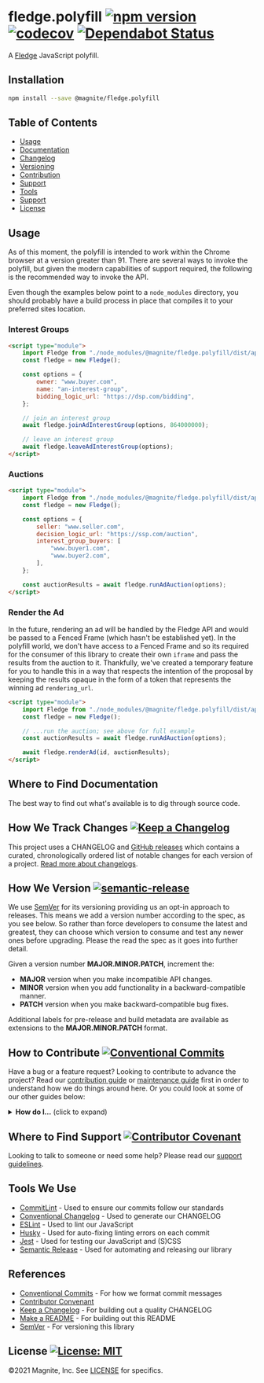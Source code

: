 # fledge.polyfill [![npm version](https://badge.fury.io/js/%40magnite%2Ffledge.polyfill.svg)](https://badge.fury.io/js/%40magnite%2Ffledge.polyfill) [![codecov](https://codecov.io/gh/MagniteEngineering/fledge.polyfill/branch/main/graph/badge.svg?token=8NUU67BFAH)](https://codecov.io/gh/MagniteEngineering/fledge.polyfill)  [![Dependabot Status](https://api.dependabot.com/badges/status?host=github&repo=the-holocron/threepio)](https://dependabot.com)

A [Fledge](https://github.com/WICG/turtledove/blob/main/FLEDGE.md) JavaScript polyfill.

## Installation

```bash
npm install --save @magnite/fledge.polyfill
```

## Table of Contents

- [Usage](#usage)
- [Documentation](#where-to-find-documentation)
- [Changelog](#how-we-track-changes-)
- [Versioning](#how-we-version-)
- [Contribution](#how-to-contribute-)
- [Support](#where-to-find-suport-)
- [Tools](#tools-we-use)
- [Support](#where-to-find-suport)
- [License](#license-)

## Usage

As of this moment, the polyfill is intended to work within the Chrome browser at a version greater than 91.  There are several ways to invoke the polyfill, but given the modern capabilities of support required, the following is the recommended way to invoke the API.

Even though the examples below point to a `node_modules` directory, you should probably have a build process in place that compiles it to your preferred sites location.

### Interest Groups

```html
<script type="module">
    import Fledge from "./node_modules/@magnite/fledge.polyfill/dist/api/esm/index.js";
    const fledge = new Fledge();

    const options = {
        owner: "www.buyer.com",
        name: "an-interest-group",
        bidding_logic_url: "https://dsp.com/bidding",
    };

    // join an interest group
    await fledge.joinAdInterestGroup(options, 864000000);

    // leave an interest group
    await fledge.leaveAdInterestGroup(options);
</script>
```

### Auctions

```html
<script type="module">
    import Fledge from "./node_modules/@magnite/fledge.polyfill/dist/api/esm/index.js";
    const fledge = new Fledge();

    const options = {
        seller: "www.seller.com",
        decision_logic_url: "https://ssp.com/auction",
        interest_group_buyers: [
            "www.buyer1.com",
            "www.buyer2.com",
        ],
    };

    const auctionResults = await fledge.runAdAuction(options);
</script>
```

### Render the Ad

In the future, rendering an ad will be handled by the Fledge API and would be passed to a Fenced Frame (which hasn't be established yet).  In the polyfill world, we don't have access to a Fenced Frame and so its required for the consumer of this library to create their own `iframe` and pass the results from the auction to it.  Thankfully, we've created a temporary feature for you to handle this in a way that respects the intention of the proposal by keeping the results opaque in the form of a token that represents the winning ad `rendering_url`.

```html
<script type="module">
    import Fledge from "./node_modules/@magnite/fledge.polyfill/dist/api/esm/index.js";
    const fledge = new Fledge();

    // ...run the auction; see above for full example
    const auctionResults = await fledge.runAdAuction(options);

    await fledge.renderAd(id, auctionResults);
</script>
```

## Where to Find Documentation

The best way to find out what's available is to dig through source code.

## How We Track Changes [![Keep a Changelog](https://img.shields.io/badge/Keep%20a%20Changelog-1.0.0-orange)](https://keepachangelog.com/en/1.0.0/)

This project uses a CHANGELOG and [GitHub releases](https://help.github.com/en/github/administering-a-repository/about-releases) which contains a curated, chronologically ordered list of notable changes for each version of a project. [Read more about changelogs](https://keepachangelog.com/en/1.0.0/).

## How We Version [![semantic-release](https://img.shields.io/badge/%20%20%F0%9F%93%A6%F0%9F%9A%80-semantic--release-e10079.svg)](https://github.com/semantic-release/semantic-release)

We use [SemVer](https://semver.org/) for its versioning providing us an opt-in approach to releases. This means we add a version number according to the spec, as you see below. So rather than force developers to consume the latest and greatest, they can choose which version to consume and test any newer ones before upgrading. Please the read the spec as it goes into further detail.

Given a version number **MAJOR.MINOR.PATCH**, increment the:

- **MAJOR** version when you make incompatible API changes.
- **MINOR** version when you add functionality in a backward-compatible manner.
- **PATCH** version when you make backward-compatible bug fixes.

Additional labels for pre-release and build metadata are available as extensions to the **MAJOR.MINOR.PATCH** format.

## How to Contribute [![Conventional Commits](https://img.shields.io/badge/Conventional%20Commits-1.0.0-yellow.svg)](https://conventionalcommits.org)

Have a bug or a feature request? Looking to contribute to advance the project? Read our [contribution guide](./github/CONTRIBUTING.md) or [maintenance guide](./.github/MAINTAINING.md) first in order to understand how we do things around here. Or you could look at some of our other guides below:

<details>
  <summary><strong>How do I…</strong> (click to expand)</summary>

- [Ask or Say Something?](./.github/SUPPORT.md)
    - [Request Support](./.github/SUPPORT.md#request-support)
    - [Report an Error or Bug](./.github/SUPPORT.md#report-an-error-or-bug)
    - [Request a Feature](./.github/SUPPORT.md#request-a-feature)
- [Make Something?](./.github/CONTRIBUTING.md)
    - [Setup the Project](./.github/CONTRIBUTING.md#get-started)
    - [Create an Issue](./.github/CONTRIBUTING.md#creating-a-good-issue)
    - [Create a Feature Request](./.github/CONTRIBUTING.md#create-a-good-feature-request)
    - [Contribute Documentation](./.github/CONTRIBUTING.md#contribute-to-documentation)
    - [Contribute Code](./.github/CONTRIBUTING.md#create-a-pull-request)
    - [Join the Team](./.github/CONTRIBUTING.md#join-the-team)
- [Manage Something](./.github/MAINTAINING.md)
    - [Provide Support on Issues](./.github/MAINTAINING.md#provide-support-on-issues)
    - [Label Issues](./.github/MAINTAINING.md#label-issues)
    - [Clean Up Issues and PRs](./.github/MAINTAINING.md#clean-up-issues-and-prs)
    - [Create a Pull Request](./.github/MAINTAINING.md#create-a-pull-request)
    - [Review Pull Requests](./.github/MAINTAINING.md#review-pull-requests)
    - [Merge Pull Requests](./.github/MAINTAINING.md#merge-pull-requests)
    - [Tag a Release](./.github/MAINTAINING.md#tag-a-release)
    - [Release a Version](./.github/MAINTAINING.md#release-a-version)

</details>

## Where to Find Support [![Contributor Covenant](https://img.shields.io/badge/Contributor%20Covenant-v2.0%20adopted-ff69b4.svg)](code_of_conduct.md)

Looking to talk to someone or need some help? Please read our [support guidelines](./.github/SUPPORT.md).

## Tools We Use

- [CommitLint](https://commitlint.js.org/#/) - Used to ensure our commits follow our standards
- [Conventional Changelog](https://github.com/conventional-changelog/conventional-changelog) - Used to generate our CHANGELOG
- [ESLint](https://eslint.org/) - Used to lint our JavaScript
- [Husky](https://github.com/typicode/husky) - Used for auto-fixing linting errors on each commit
- [Jest](https://jestjs.io/) - Used for testing our JavaScript and (S)CSS
- [Semantic Release](https://semantic-release.gitbook.io/semantic-release/) - Used for automating and releasing our library

## References

- [Conventional Commits](https://www.conventionalcommits.org/en/v1.0.0/) - For how we format commit messages
- [Contributor Convenant](https://www.contributor-covenant.org)
- [Keep a Changelog](https://keepachangelog.com/en/1.0.0/) - For building out a quality CHANGELOG
- [Make a README](https://www.makeareadme.com/) - For building out this README
- [SemVer](https://semver.org/) - For versioning this library

## License [![License: MIT](https://img.shields.io/badge/license-MIT-blue)](https://opensource.org/licenses/MIT)

©2021 Magnite, Inc. See [LICENSE](./LICENSE) for specifics.
